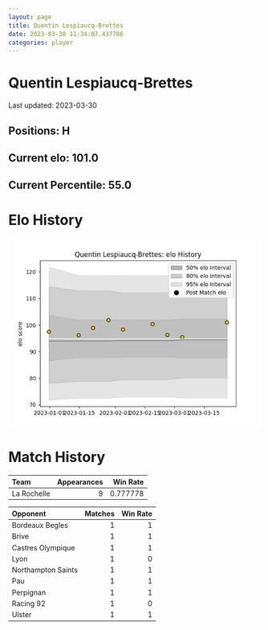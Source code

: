 ```yaml
---  
layout: page  
title: Quentin Lespiaucq-Brettes  
date: 2023-03-30 11:34:07.437786  
categories: player  
---
```

# Quentin Lespiaucq-Brettes


Last updated: 2023-03-30
## Positions: H

## Current elo: 101.0

## Current Percentile: 55.0

# Elo History


![elo history](history_QuentinLespiaucq-Brettes.png)
# Match History


| Team        |   Appearances |   Win Rate |
|:------------|--------------:|-----------:|
| La Rochelle |             9 |   0.777778 |

| Opponent           |   Matches |   Win Rate |
|:-------------------|----------:|-----------:|
| Bordeaux Begles    |         1 |          1 |
| Brive              |         1 |          1 |
| Castres Olympique  |         1 |          1 |
| Lyon               |         1 |          0 |
| Northampton Saints |         1 |          1 |
| Pau                |         1 |          1 |
| Perpignan          |         1 |          1 |
| Racing 92          |         1 |          0 |
| Ulster             |         1 |          1 |